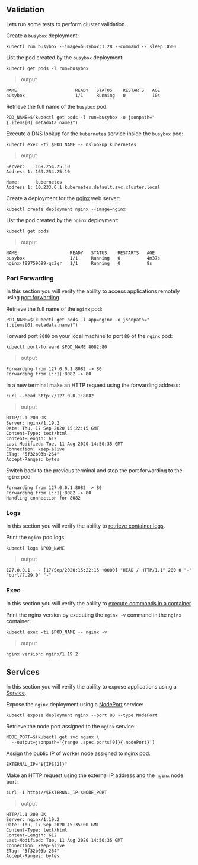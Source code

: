 ## Validation

Lets run some tests to perform cluster validation.

Create a `busybox` deployment:

```
kubectl run busybox --image=busybox:1.28 --command -- sleep 3600
```

List the pod created by the `busybox` deployment:

```
kubectl get pods -l run=busybox
```

> output

```
NAME                      READY   STATUS    RESTARTS   AGE
busybox                   1/1     Running   0          10s
```
Retrieve the full name of the `busybox` pod:

```
POD_NAME=$(kubectl get pods -l run=busybox -o jsonpath="{.items[0].metadata.name}")
```

Execute a DNS lookup for the `kubernetes` service inside the `busybox` pod:

```
kubectl exec -ti $POD_NAME -- nslookup kubernetes
```

> output

```
Server:    169.254.25.10
Address 1: 169.254.25.10

Name:      kubernetes
Address 1: 10.233.0.1 kubernetes.default.svc.cluster.local
```
Create a deployment for the [nginx](https://nginx.org/en/) web server:

```shell
kubectl create deployment nginx --image=nginx
```

List the pod created by the `nginx` deployment:

```shell
kubectl get pods
```

> output

```shell
NAME                    READY   STATUS    RESTARTS   AGE
busybox                 1/1     Running   0          4m37s
nginx-f89759699-qc2qr   1/1     Running   0          9s
```
### Port Forwarding

In this section you will verify the ability to access applications remotely using [port forwarding](https://kubernetes.io/docs/tasks/access-application-cluster/port-forward-access-application-cluster/).

Retrieve the full name of the `nginx` pod:

```shell
POD_NAME=$(kubectl get pods -l app=nginx -o jsonpath="{.items[0].metadata.name}")
```

Forward port `8080` on your local machine to port `80` of the `nginx` pod:

```shell
kubectl port-forward $POD_NAME 8082:80
```

> output

```shell
Forwarding from 127.0.0.1:8082 -> 80
Forwarding from [::1]:8082 -> 80
```

In a new terminal make an HTTP request using the forwarding address:

```shell
curl --head http://127.0.0.1:8082
```

> output

```shell
HTTP/1.1 200 OK
Server: nginx/1.19.2
Date: Thu, 17 Sep 2020 15:22:15 GMT
Content-Type: text/html
Content-Length: 612
Last-Modified: Tue, 11 Aug 2020 14:50:35 GMT
Connection: keep-alive
ETag: "5f32b03b-264"
Accept-Ranges: bytes
```

Switch back to the previous terminal and stop the port forwarding to the `nginx` pod:

```shell
Forwarding from 127.0.0.1:8082 -> 80
Forwarding from [::1]:8082 -> 80
Handling connection for 8082
```

### Logs

In this section you will verify the ability to [retrieve container logs](https://kubernetes.io/docs/concepts/cluster-administration/logging/).

Print the `nginx` pod logs:

```shell
kubectl logs $POD_NAME
```

> output

```shell
127.0.0.1 - - [17/Sep/2020:15:22:15 +0000] "HEAD / HTTP/1.1" 200 0 "-" "curl/7.29.0" "-"
```

### Exec

In this section you will verify the ability to [execute commands in a container](https://kubernetes.io/docs/tasks/debug-application-cluster/get-shell-running-container/#running-individual-commands-in-a-container).

Print the nginx version by executing the `nginx -v` command in the `nginx` container:

```shell
kubectl exec -ti $POD_NAME -- nginx -v
```

> output

```shell
nginx version: nginx/1.19.2
```

## Services

In this section you will verify the ability to expose applications using a [Service](https://kubernetes.io/docs/concepts/services-networking/service/).

Expose the `nginx` deployment using a [NodePort](https://kubernetes.io/docs/concepts/services-networking/service/#nodeport) service:

```shell
kubectl expose deployment nginx --port 80 --type NodePort
```

Retrieve the node port assigned to the `nginx` service:

```shell
NODE_PORT=$(kubectl get svc nginx \
  --output=jsonpath='{range .spec.ports[0]}{.nodePort}')
```

Assign the public IP of worker node assigned to nginx pod.

```shell
EXTERNAL_IP="${IPS[2]}"
```

Make an HTTP request using the external IP address and the `nginx` node port:

```shell
curl -I http://$EXTERNAL_IP:$NODE_PORT
```

> output

```shell
HTTP/1.1 200 OK
Server: nginx/1.19.2
Date: Thu, 17 Sep 2020 15:35:00 GMT
Content-Type: text/html
Content-Length: 612
Last-Modified: Tue, 11 Aug 2020 14:50:35 GMT
Connection: keep-alive
ETag: "5f32b03b-264"
Accept-Ranges: bytes
```

